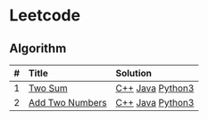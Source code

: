 # Leetcode

## Algorithm

|#|Title|Solution|
|:-|:-|:-|
|1|[Two Sum](./algorithm/Two_Sum/Two_Sum.md)|[C++](./algorithm/Two_Sum/Two_Sum.cpp) [Java](./algorithm/Two_Sum/Two_Sum.java) [Python3](./algorithm/Two_Sum/Two_Sum.py)|
|2|[Add Two Numbers](./algorithm/Add_Two_Numbers/Add_Two_Numbers.md)|[C++](./algorithm/Add_Two_Numbers/Add_Two_Numbers.cpp) [Java](./algorithm/Add_Two_Numbers/Add_Two_Numbers.java) [Python3](./algorithm/Add_Two_Numbers/Add_Two_Numbers.py)|